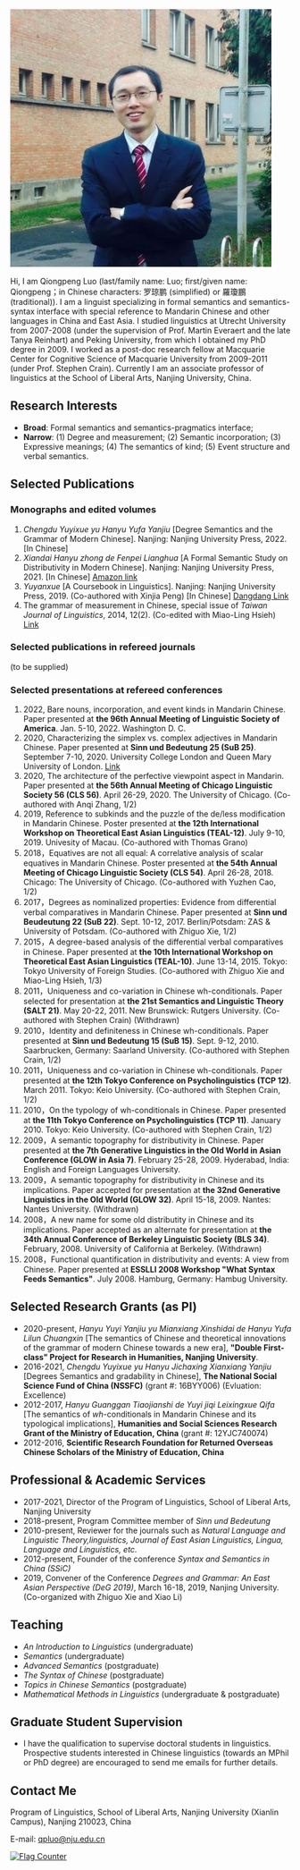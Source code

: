 
<img src="lqp.JPG"/>

Hi, I am Qiongpeng Luo (last/family name: Luo; first/given name: Qiongpeng；in Chinese characters: 罗琼鹏 (simplified) or 羅瓊鵬 (traditional)). I am a linguist specializing in formal semantics and semantics-syntax interface with special reference to Mandarin Chinese and other languages in China and East Asia. I studied linguistics at Utrecht University from 2007-2008 (under the supervision of Prof. Martin Everaert and the late Tanya Reinhart) and Peking University, from which I obtained my PhD degree in 2009. I worked as a post-doc research fellow at Macquarie Center for Cognitive Science of Macquarie University from 2009-2011 (under Prof. Stephen Crain). Currently I am an associate professor of linguistics at the School of Liberal Arts, Nanjing University, China.


## **Research Interests**

- **Broad**: Formal semantics and semantics-pragmatics interface;
- **Narrow**: (1) Degree and measurement; (2) Semantic incorporation; (3) Expressive meanings; (4) The semantics of kind; (5) Event structure and verbal semantics.


## **Selected Publications**

### **Monographs and edited volumes**
1. _Chengdu Yuyixue yu Hanyu Yufa Yanjiu_ [Degree Semantics and the Grammar of Modern Chinese]. Nanjing: Nanjing University Press, 2022. [In Chinese]
2. _Xiandai Hanyu zhong de Fenpei Lianghua_ [A Formal Semantic Study on Distributivity in Modern Chinese]. Nanjing: Nanjing University Press, 2021. [In Chinese] [Amazon link](https://www.amazon.com/s?k=%E7%BD%97%E7%90%BC%E9%B9%8F&__mk_zh_CN=%E4%BA%9A%E9%A9%AC%E9%80%8A%E7%BD%91%E7%AB%99&crid=NYXB07LADNV2&sprefix=%E7%BD%97%E7%90%BC%E9%B9%8F%2Caps%2C379&ref=nb_sb_noss)
3. _Yuyanxue_ [A Coursebook in Linguistics]. Nanjing: Nanjing University Press, 2019. (Co-authored with Xinjia Peng) [In Chinese] [Dangdang Link](http://product.dangdang.com/27950372.html)
4. The grammar of measurement in Chinese, special issue of _Taiwan Journal of Linguistics_, 2014, 12(2). (Co-edited with Miao-Ling Hsieh) [Link](http://tjl.nccu.edu.tw/main/volumes/153/titles/tw)

### **Selected publications in refereed journals**
(to be supplied)

### **Selected presentations at refereed conferences**
1. 2022, Bare nouns, incorporation, and event kinds in Mandarin Chinese. Paper presented at **the 96th Annual Meeting of Linguistic Society of America**. Jan. 5-10, 2022. Washington D. C.
2. 2020, Characterizing the simplex vs. complex adjectives in Mandarin Chinese. Paper presented at **Sinn und Bedeutung 25 (SuB 25)**. September 7-10, 2020. University College London and Queen Mary University of London. [Link](https://osf.io/fr36q/) 
3. 2020, The architecture of the perfective viewpoint aspect in Mandarin. Paper presented at **the 56th Annual Meeting of Chicago Linguistic Society 56 (CLS 56)**. April 26-29, 2020. The University of Chicago. (Co-authored with Anqi Zhang, 1/2)
4. 2019, Reference to subkinds and the puzzle of the de/less modification in Mandarin Chinese. Poster presented at **the 12th International Workshop on Theoretical East Asian Linguistics (TEAL-12)**. July 9-10, 2019. Univesity of Macau. (Co-authored with Thomas Grano)
5. 2018，Equatives are not all equal: A correlative analysis of scalar equatives in Mandarin Chinese. Poster presented at **the 54th Annual Meeting of Chicago Linguistic Society (CLS 54)**. April 26-28, 2018. Chicago: The University of Chicago. (Co-authored with Yuzhen Cao, 1/2)
6. 2017，Degrees as nominalized properties: Evidence from differential verbal comparatives in Mandarin Chinese. Paper presented at **Sinn und Beudeutung 22 (SuB 22)**. Sept. 10-12, 2017. Berlin/Potsdam: ZAS & University of Potsdam. (Co-authored with Zhiguo Xie, 1/2)
7. 2015，A degree-based analysis of the differential verbal comparatives in Chinese. Paper presented at **the 10th International Workshop on Theoretical East Asian Linguistics (TEAL-10)**. June 13-14, 2015. Tokyo: Tokyo University of Foreign Studies. (Co-authored with Zhiguo Xie and Miao-Ling Hsieh, 1/3)
8. 2011，Uniqueness and co-variation in Chinese wh-conditionals. Paper selected for presentation at **the 21st Semantics and Linguistic Theory (SALT 21)**. May 20-22, 2011. New Brunswick: Rutgers University. (Co-authored with Stephen Crain) (Withdrawn)
9. 2010，Identity and definiteness in Chinese wh-conditionals. Paper presented at **Sinn und Bedeutung 15 (SuB 15)**. Sept. 9-12, 2010. Saarbrucken, Germany: Saarland University. (Co-authored with Stephen Crain, 1/2)
10. 2011，Uniqueness and co-variation in Chinese wh-conditionals. Paper presented at **the 12th Tokyo Conference on Psycholinguistics (TCP 12)**. March 2011. Tokyo: Keio University. (Co-authored with Stephen Crain, 1/2)
11. 2010，On the typology of wh-conditionals in Chinese. Paper presented at **the 11th Tokyo Conference on Psycholinguistics (TCP 11)**. January 2010. Tokyo: Keio University. (Co-authored with Stephen Crain, 1/2)
12. 2009，A semantic topography for distributivity in Chinese. Paper presented at **the 7th Generative Linguistics in the Old World in Asian Conference (GLOW in Asia 7)**. February 25-28, 2009. Hyderabad, India: English and Foreign Languages University.
13. 2009，A semantic topography for distributivity in Chinese and its implications. Paper accepted for presentation at **the 32nd Generative Linguistics in the Old World (GLOW 32)**. April 15-18, 2009. Nantes: Nantes University. (Withdrawn)
14. 2008，A new name for some old distributity in Chinese and its implications. Paper accepted as an alternate for presentation at **the 34th Annual Conference of Berkeley Linguistic Society (BLS 34)**. February, 2008. University of California at Berkeley. (Withdrawn)
15. 2008，Functional quantification in distributivity and events: A view from Chinese. Paper presented at **ESSLLI 2008 Workshop "What Syntax Feeds Semantics"**. July 2008. Hamburg, Germany: Hambug University.


## **Selected Research Grants** (as PI)
- 2020-present, _Hanyu Yuyi Yanjiu yu Mianxiang Xinshidai de Hanyu Yufa Lilun Chuangxin_ [The semantics of Chinese and theoretical innovations of the grammar of modern Chinese towards a new era], **"Double First-class" Project for Research in Humanities, Nanjing University**.
- 2016-2021, _Chengdu Yuyixue yu Hanyu Jichaxing Xianxiang Yanjiu_ [Degrees Semantics and gradability in Chinese], **The National Social Science Fund of China (NSSFC)** (grant #: 16BYY006) (Evluation: Excellence)
- 2012-2017, _Hanyu Guanggan Tiaojianshi de Yuyi jiqi Leixingxue Qifa_ [The semantics of _wh_-conditionals in Mandarin Chinese and its typological implications], **Humanities and Social Sciences Research Grant of the Ministry of Education, China** (grant #: 12YJC740074) 
- 2012-2016, **Scientific Research Foundation for Returned Overseas Chinese Scholars of the Ministry of Education, China**


## **Professional & Academic Services**
- 2017-2021, Director of the Program of Linguistics, School of Liberal Arts, Nanjing University
- 2018-present, Program Committee member of _Sinn und Bedeutung_
- 2010-present, Reviewer for the journals such as _Natural Language and Linguistic Theory,linguistics, Journal of East Asian Linguistics, Lingua, Language and Linguistics, etc._
- 2012-present, Founder of the conference _Syntax and Semantics in China (SSiC)_
- 2019, Convener of the Conference _Degrees and Grammar: An East Asian Perspective (DeG 2019)_, March 16-18, 2019, Nanjing University. (Co-organized with Zhiguo Xie and Xiao Li)


## **Teaching**
- _An Introduction to Linguistics_ (undergraduate)
- _Semantics_ (undergraduate)
- _Advanced Semantics_ (postgraduate)
- _The Syntax of Chinese_ (postgraduate)
- _Topics in Chinese Semantics_ (postgraduate)
- _Mathematical Methods in Linguistics_ (undergraduate & postgraduate)


## **Graduate Student Supervision** ##

- I have the qualification to supervise doctoral students in linguistics. Prospective students interested in Chinese linguistics (towards an MPhil or PhD degree) are encouraged to send me emails for further details.



## **Contact Me**

Program of Linguistics, School of Liberal Arts, Nanjing University (Xianlin Campus), Nanjing 210023, China

E-mail: qpluo@nju.edu.cn




<a href="https://info.flagcounter.com/qo02"><img src="https://s01.flagcounter.com/count2/qo02/bg_FFFFFF/txt_000000/border_CCCCCC/columns_2/maxflags_10/viewers_0/labels_0/pageviews_0/flags_0/percent_0/" alt="Flag Counter" border="0"></a>
